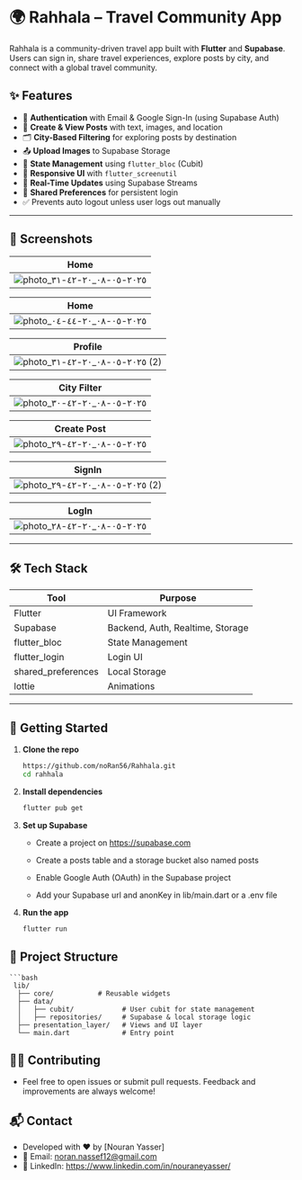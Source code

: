 # 🌍 Rahhala – Travel Community App

Rahhala is a community-driven travel app built with **Flutter** and **Supabase**. Users can sign in, share travel experiences, explore posts by city, and connect with a global travel community.

## ✨ Features

- 🔐 **Authentication** with Email & Google Sign-In (using Supabase Auth)
- 📝 **Create & View Posts** with text, images, and location
- 🗂️ **City-Based Filtering** for exploring posts by destination
- 📤 **Upload Images** to Supabase Storage
- 🧠 **State Management** using `flutter_bloc` (Cubit)
- 📱 **Responsive UI** with `flutter_screenutil`
- 🔁 **Real-Time Updates** using Supabase Streams
- 🧾 **Shared Preferences** for persistent login
- ✅ Prevents auto logout unless user logs out manually

---

## 📸 Screenshots

| Home | 
|----------------|
| ![photo_٢٠٢٥-٠٥-٠٨_٢٠-٤٢-٣١](https://github.com/user-attachments/assets/bceaa221-e5f7-4e02-b1f0-9f0e1bec025c)|

| Home | 
|----------------|
| ![photo_٢٠٢٥-٠٥-٠٨_٢٠-٤٤-٠٤](https://github.com/user-attachments/assets/f303889b-b404-4a1c-8cde-dd50af89b88d) |

| Profile |
|----------------|
| ![photo_٢٠٢٥-٠٥-٠٨_٢٠-٤٢-٣١ (2)](https://github.com/user-attachments/assets/ac7e8f29-6a32-4d60-a103-9eebdfd33b1a)|

| City Filter |
|-------------|
| ![photo_٢٠٢٥-٠٥-٠٨_٢٠-٤٢-٣٠](https://github.com/user-attachments/assets/30790df3-59f5-4800-a66a-6f8525f97df8) |  

| Create Post  | 
|----------------|
| ![photo_٢٠٢٥-٠٥-٠٨_٢٠-٤٢-٢٩](https://github.com/user-attachments/assets/23d112ff-66e6-43ee-9ddb-b80a8244283d)|






| SignIn | 
|----------------|
| ![photo_٢٠٢٥-٠٥-٠٨_٢٠-٤٢-٢٩ (2)](https://github.com/user-attachments/assets/ff4a3d3e-2456-4b19-85b6-575c09c89c28) |

| LogIn | 
|----------------|
| ![photo_٢٠٢٥-٠٥-٠٨_٢٠-٤٢-٢٨](https://github.com/user-attachments/assets/ff1d52a2-2732-4f28-931c-bd63b8f6507a) |




---

## 🛠️ Tech Stack

| Tool              | Purpose                                 |
|-------------------|------------------------------------------|
| Flutter           | UI Framework                            |
| Supabase          | Backend, Auth, Realtime, Storage        |
| flutter_bloc      | State Management                        |
| flutter_login     | Login UI                                |
| shared_preferences| Local Storage                           |
| lottie            | Animations                              |
 

---

## 🚀 Getting Started

1. **Clone the repo**
   ```bash
   https://github.com/noRan56/Rahhala.git
   cd rahhala
2. **Install dependencies**
   ```bash
   flutter pub get
3. **Set up Supabase**
     - Create a project on https://supabase.com

    - Create a posts table and a storage bucket also named posts

    - Enable Google Auth (OAuth) in the Supabase project

    - Add your Supabase url and anonKey in lib/main.dart or a .env file

4. **Run the app**
    ```bash
    flutter run


## 📁 Project Structure
    ```bash
     lib/
      ├── core/           # Reusable widgets
      ├── data/
      │   ├── cubit/            # User cubit for state management
      │   ├── repositories/     # Supabase & local storage logic             
      ├── presentation_layer/   # Views and UI layer
      └── main.dart             # Entry point


## 🙋‍♂️ Contributing
 - Feel free to open issues or submit pull requests. Feedback and improvements are always welcome!

## 📬 Contact
  - Developed with ❤️ by [Nouran Yasser]
  - 📧 Email: noran.nassef12@gmail.com
  - 🔗 LinkedIn: https://www.linkedin.com/in/nouraneyasser/



